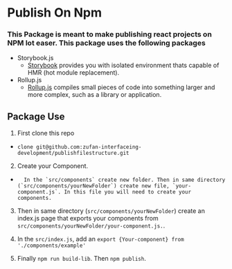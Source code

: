 # Publish On Npm

### This Package is meant to make publishing react projects on NPM lot easer. This package uses the following packages
* Storybook.js
    * [Storybook](https://storybook.js.org/) provides you with isolated environment thats capable of HMR (hot module replacement).
* Rollup.js
    * [Rollup.js](https://www.rollupjs.org/) compiles small pieces of code into something larger and more complex, such as a library or application.

## Package Use
1. First clone this repo
*   `clone git@github.com:zufan-interfaceing-development/publishfilestructure.git`
2. Create your Component. 
*       In the `src/components` create new folder. Then in same directory (`src/components/yourNewFolder`) create new file, `your-component.js`. In this file you will need to create your components.

3. Then in same directory (`src/components/yourNewFolder`) create an index.js page that exports your components from `src/components/yourNewFolder/your-component.js.`.

4. In the `src/index.js`, add an `export {Your-component} from './components/example'`

5. Finally `npm run build-lib`. Then `npm publish`.

